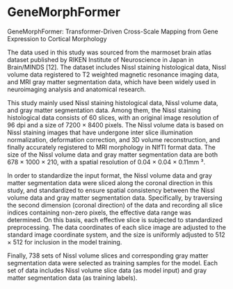 # GeneMorphFormer
GeneMorphFormer: Transformer-Driven Cross-Scale Mapping from Gene Expression to Cortical Morphology

The data used in this study was sourced from the marmoset brain atlas dataset published by RIKEN Institute of Neuroscience in Japan in Brain/MINDS [12]. The dataset includes Nissl staining histological data, Nissl volume data registered to T2 weighted magnetic resonance imaging data, and MRI gray matter segmentation data, which have been widely used in neuroimaging analysis and anatomical research.

This study mainly used Nissl staining histological data, Nissl volume data, and gray matter segmentation data. Among them, the Nissl staining histological data consists of 60 slices, with an original image resolution of 96 dpi and a size of 7200 × 8400 pixels. The Nissl volume data is based on Nissl staining images that have undergone inter slice illumination normalization, deformation correction, and 3D volume reconstruction, and finally accurately registered to MRI morphology in NIfTI format data. The size of the Nissl volume data and gray matter segmentation data are both 678 × 1000 × 210, with a spatial resolution of 0.04 × 0.04 × 0.11mm ³.

In order to standardize the input format, the Nissl volume data and gray matter segmentation data were sliced along the coronal direction in this study, and standardized to ensure spatial consistency between the Nissl volume data and gray matter segmentation data. Specifically, by traversing the second dimension (coronal direction) of the data and recording all slice indices containing non-zero pixels, the effective data range was determined. On this basis, each effective slice is subjected to standardized preprocessing. The data coordinates of each slice image are adjusted to the standard image coordinate system, and the size is uniformly adjusted to 512 × 512 for inclusion in the model training.

Finally, 738 sets of Nissl volume slices and corresponding gray matter segmentation data were selected as training samples for the model. Each set of data includes Nissl volume slice data (as model input) and gray matter segmentation data (as training labels).
